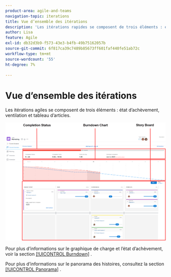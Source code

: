 ```yaml
---
product-area: agile-and-teams
navigation-topic: iterations
title: Vue d’ensemble des itérations
description: 'Les itérations rapides se composent de trois éléments : état d’achèvement, ventilation et panorama des articles.'
author: Lisa
feature: Agile
exl-id: db32d3b9-f573-43e3-b4fb-49b75162057b
source-git-commit: 6f817ca39c7489b85673ff601faf440fe51ab72c
workflow-type: tm+mt
source-wordcount: '55'
ht-degree: 7%

---
```


# Vue d’ensemble des itérations

Les itérations agiles se composent de trois éléments : état d’achèvement, ventilation et tableau d’articles.

![](assets/agile-iteration-with-callouts.png)

Pour plus d’informations sur le graphique de charge et l’état d’achèvement, voir la section [[!UICONTROL Burndown]](../../../agile/use-scrum-in-an-agile-team/burndown/burndown.md) .

Pour plus d’informations sur le panorama des histoires, consultez la section [[!UICONTROL Panorama]](../../../agile/use-scrum-in-an-agile-team/scrum-board/scrum-board.md) .
